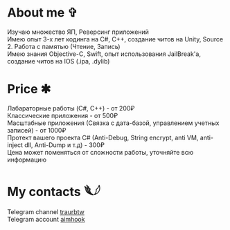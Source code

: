 
# About me ✞  
Изучаю множество ЯП, Реверсинг приложений  
Имею опыт 3-х лет кодинга на C#, C++, создание читов на Unity, Source 2. Работа с памятью (Чтение, Запись)  
Имею знания Objective-C, Swift, опыт использования JailBreak'а, создание читов на IOS (.ipa, .dylib)

# Price ✱
Лабараторные работы (C#, C++) - от 200₽  
Классические приложения - от 500₽   
Масштабные приложения (Связка с дата-базой, управлением учетных записей) - от 1000₽   
Протект вашего проекта C# (Anti-Debug, String encrypt, anti VM, anti-inject dll, Anti-Dump и т.д) - 300₽    
Цена может поменяться от сложности работы, уточняйте всю информацию


# My contacts 𓆰𓆪
Telegram channel
[traurbtw](https://t.me/traurbtw)  
Telegram account
[aimhook](https://t.me/aimhook)

